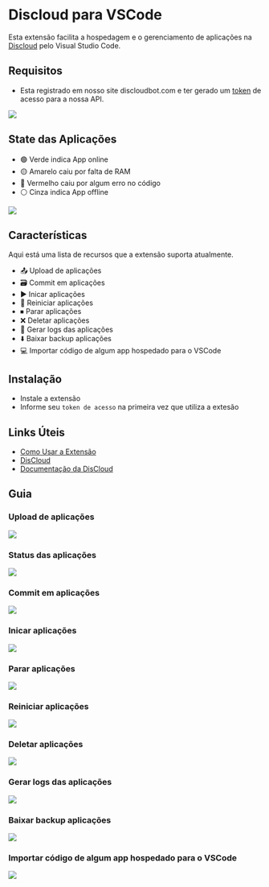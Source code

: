 # Discloud para VSCode

Esta extensão facilita a hospedagem e o gerenciamento de aplicações na [Discloud](https://discloudbot.com) pelo Visual Studio Code.

## Requisitos
- Esta registrado em nosso site discloudbot.com e ter gerado um [token](https://docs.discloudbot.com/suporte/comandos/api) de acesso para a nossa API.

![](https://media.discordapp.net/attachments/685903739130740759/1016803316644188192/token.gif)

## State das Aplicações

- 🟢 Verde indica App online
- 🟡 Amarelo caiu por falta de RAM
- 🔴 Vermelho caiu por algum erro no código
- ⚪ Cinza indica App offline

![](https://media.discordapp.net/attachments/685903739130740759/1016818276828979300/stats.png)


## Características
Aqui está uma lista de recursos que a extensão suporta atualmente.

- 📤 Upload de aplicações
- 🗃 Commit em aplicações
- ▶️ Inicar aplicações
- 🔁 Reiniciar aplicações
- ⏹ Parar aplicações
- ❌ Deletar aplicações
- 📜 Gerar logs das aplicações
- ⬇️ Baixar backup aplicações
- 💻 Importar código de algum app hospedado para o VSCode


## Instalação
- Instale a extensão
- Informe seu `token de acesso` na primeira vez que utiliza a extesão 

## Links Úteis

- [Como Usar a Extensão]()
- [DisCloud](https://discloud.app)
- [Documentação da DisCloud](https://docs.discloudbot.com)


## Guia

### Upload de aplicações
![](https://media.discordapp.net/attachments/685903739130740759/1016803343995244667/up.gif)

### Status das aplicações
![](https://media.discordapp.net/attachments/685903739130740759/1016803254350389259/status.gif)

### Commit em aplicações
![](https://media.discordapp.net/attachments/685903739130740759/1016803068345602058/commit.gif)

### Inicar aplicações
![](https://media.discordapp.net/attachments/685903739130740759/1016803225279676416/start.gif)

### Parar aplicações
![](https://media.discordapp.net/attachments/685903739130740759/1016803291805515846/stop.gif)

### Reiniciar aplicações
![](https://media.discordapp.net/attachments/685903739130740759/1016803186293624893/restart.gif)

### Deletar aplicações
![](https://media.discordapp.net/attachments/685903739130740759/1016803094899724399/del.gif)

### Gerar logs das aplicações
![](https://media.discordapp.net/attachments/685903739130740759/1016803145038430238/logs.gif)

### Baixar backup aplicações
![](https://media.discordapp.net/attachments/685903739130740759/1016803030563311636/backup.gif)

### Importar código de algum app hospedado para o VSCode
![](https://media.discordapp.net/attachments/685903739130740759/1016803117788049408/import.gif)